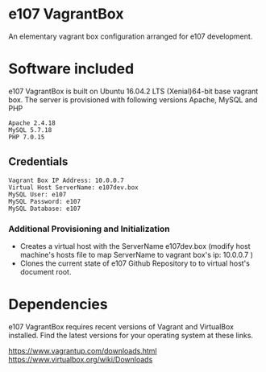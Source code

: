 # e107 VagrantBox
 An elementary vagrant box configuration arranged for e107 development.

# Software included
e107 VagrantBox is built on Ubuntu 16.04.2 LTS (Xenial)64-bit base vagrant box. The server is provisioned with following versions Apache, MySQL and PHP

    Apache 2.4.18
    MySQL 5.7.18
    PHP 7.0.15

## Credentials  
    Vagrant Box IP Address: 10.0.0.7
    Virtual Host ServerName: e107dev.box
    MySQL User: e107
    MySQL Password: e107
    MySQL Database: e107


### Additional Provisioning and Initialization
* Creates a virtual host with the ServerName e107dev.box (modify host machine's hosts file to map ServerName to vagrant box's ip: 10.0.0.7 ) 
* Clones the current state of e107 Github Repository to to virtual host's document root.

# Dependencies
e107 VagrantBox requires recent versions of Vagrant and VirtualBox installed. Find the latest versions for your operating system at these links.

https://www.vagrantup.com/downloads.html  
https://www.virtualbox.org/wiki/Downloads  



